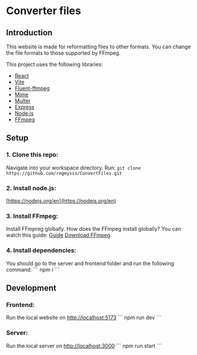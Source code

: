 # Converter files
## Introduction
This website is made for reformatting files to other formats. You can change the file formats to those supported by FFmpeg.

This project uses the following libraries:
- [React](https://react.dev/)
- [Vite](https://vitejs.dev/)
- [Fluent-ffmpeg](https://www.npmjs.com/package/fluent-ffmpeg)
- [Mime](https://www.npmjs.com/package/mime)
- [Multer](https://www.npmjs.com/package/multer)
- [Express](https://www.npmjs.com/package/express)
- [Node.js](https://nodejs.org/en)
- [FFmpeg](https://ffmpeg.org/)

## Setup
### 1. Clone this repo:
Navigate into your workspace directory.
Run:
`git clone https://github.com/regmysss/ConvertFiles.git`

### 2. Install node.js:
[https://nodejs.org/en](https://nodejs.org/en)

### 3. Install FFmpeg:
Install FFmpreg globally. How does the FFmpeg install globally? You can watch this guide:
[Guide](https://www.youtube.com/watch?v=IECI72XEox0&t=356s)
[Download FFmpeg](https://ffmpeg.org/download.html)

### 4. Install dependencies:
You should go to the server and frontend folder and run the following command:
\```
npm i
\```

## Development
### Frontend:
Run the local website on [http://localhost:5173](http://localhost:5173)
\```
npm run dev
\```

### Server:
Run the local server on [http://localhost:3000](http://localhost:3000)
\```
npm run start
\```
